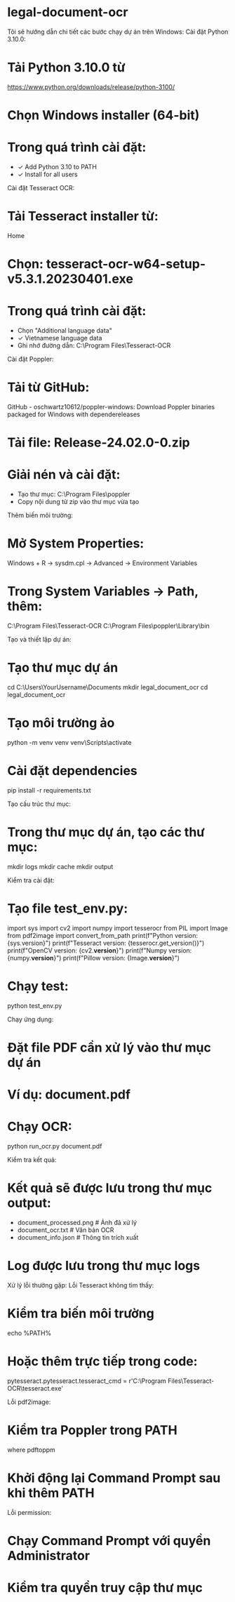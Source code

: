 # legal-document-ocr

Tôi sẽ hướng dẫn chi tiết các bước chạy dự án trên Windows:
Cài đặt Python 3.10.0:
# Tải Python 3.10.0 từ
https://www.python.org/downloads/release/python-3100/
# Chọn Windows installer (64-bit)
# Trong quá trình cài đặt:
- ✓ Add Python 3.10 to PATH
- ✓ Install for all users

Cài đặt Tesseract OCR:
# Tải Tesseract installer từ:
Home
# Chọn: tesseract-ocr-w64-setup-v5.3.1.20230401.exe
# Trong quá trình cài đặt:
- Chọn "Additional language data"
- ✓ Vietnamese language data
- Ghi nhớ đường dẫn: C:\Program Files\Tesseract-OCR

Cài đặt Poppler:
# Tải từ GitHub:
GitHub - oschwartz10612/poppler-windows: Download Poppler binaries packaged for Windows with dependereleases
# Tải file: Release-24.02.0-0.zip
# Giải nén và cài đặt:
- Tạo thư mục: C:\Program Files\poppler
- Copy nội dung từ zip vào thư mục vừa tạo

Thêm biến môi trường:
# Mở System Properties:
Windows + R -> sysdm.cpl -> Advanced -> Environment Variables
# Trong System Variables -> Path, thêm:
C:\Program Files\Tesseract-OCR
C:\Program Files\poppler\Library\bin

Tạo và thiết lập dự án:
# Tạo thư mục dự án
cd C:\Users\YourUsername\Documents
mkdir legal_document_ocr
cd legal_document_ocr
# Tạo môi trường ảo
python -m venv venv
venv\Scripts\activate
# Cài đặt dependencies
pip install -r requirements.txt

Tạo cấu trúc thư mục:
# Trong thư mục dự án, tạo các thư mục:
mkdir logs
mkdir cache
mkdir output

Kiểm tra cài đặt:
# Tạo file test_env.py:
import sys
import cv2
import numpy
import tesserocr
from PIL import Image
from pdf2image import convert_from_path
print(f"Python version: {sys.version}")
print(f"Tesseract version: {tesserocr.get_version()}")
print(f"OpenCV version: {cv2.__version__}")
print(f"Numpy version: {numpy.__version__}")
print(f"Pillow version: {Image.__version__}")
# Chạy test:
python test_env.py

Chạy ứng dụng:
# Đặt file PDF cần xử lý vào thư mục dự án
# Ví dụ: document.pdf
# Chạy OCR:
python run_ocr.py document.pdf

Kiểm tra kết quả:
# Kết quả sẽ được lưu trong thư mục output:
- document_processed.png  # Ảnh đã xử lý
- document_ocr.txt       # Văn bản OCR
- document_info.json     # Thông tin trích xuất
# Log được lưu trong thư mục logs

Xử lý lỗi thường gặp:
Lỗi Tesseract không tìm thấy:
# Kiểm tra biến môi trường
echo %PATH%
# Hoặc thêm trực tiếp trong code:
pytesseract.pytesseract.tesseract_cmd = r'C:\Program Files\Tesseract-OCR\tesseract.exe'

Lỗi pdf2image:
# Kiểm tra Poppler trong PATH
where pdftoppm
# Khởi động lại Command Prompt sau khi thêm PATH

Lỗi permission:
# Chạy Command Prompt với quyền Administrator
# Kiểm tra quyền truy cập thư mục